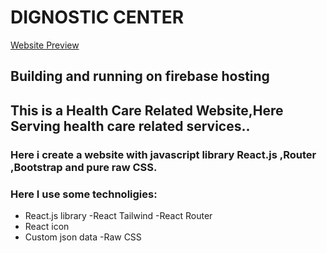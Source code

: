 # DIGNOSTIC CENTER

[Website Preview](https://dignostic-center.web.app/)

## Building and running on firebase hosting

## This is a Health Care Related Website,Here Serving health care related services..

### Here i create a website with javascript library React.js ,Router ,Bootstrap and pure raw CSS.

### Here I use some technoligies:

-   React.js library
    -React Tailwind
    -React Router
-   React icon
-   Custom json data
    -Raw CSS
